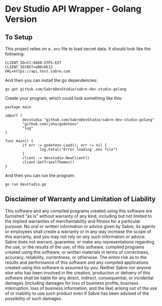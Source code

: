 # Dev Studio API Wrapper - Golang Version

## To Setup

This project relies on a `.env` file to load secret data.  It should look like the following:

    CLIENT_ID=V1:8888:STPS:EXT
    CLIENT_SECRET=aB0cDE12
    URL=https://api.test.sabre.com

And then you can install the go dependencies:

    go get github.com/SabreDevStudio/sabre-dev-studio-golang

Create your program, which could look something like this:

    package main
    
    import (
            devstudio "github.com/SabreDevStudio/sabre-dev-studio-golang"
            "github.com/joho/godotenv"
            "log"
    )
    
    func main() {
            if err := godotenv.Load(); err != nil {
                    log.Fatal("Error loading .env file")
            }
            client := devstudio.NewClient()
            client.GetTravelThemes()
    }

And then you can run the program:

    go run devstudio.go
    
## Disclaimer of Warranty and Limitation of Liability

This software and any compiled programs created using this software are furnished “as is” without warranty of any kind, including but not limited to the implied warranties of merchantability and fitness for a particular purpose. No oral or written information or advice given by Sabre, its agents or employees shall create a warranty or in any way increase the scope of this warranty, and you may not rely on any such information or advice.
Sabre does not warrant, guarantee, or make any representations regarding the use, or the results of the use, of this software, compiled programs created using this software, or written materials in terms of correctness, accuracy, reliability, currentness, or otherwise. The entire risk as to the results and performance of this software and any compiled applications created using this software is assumed by you. Neither Sabre nor anyone else who has been involved in the creation, production or delivery of this software shall be liable for any direct, indirect, consequential, or incidental damages (including damages for loss of business profits, business interruption, loss of business information, and the like) arising out of the use of or inability to use such product even if Sabre has been advised of the possibility of such damages.


